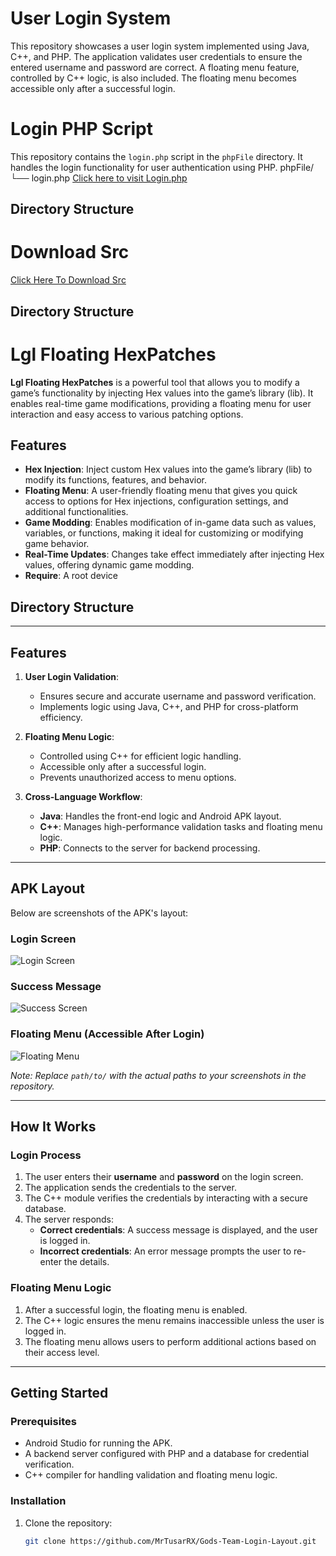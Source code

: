 # User Login System

This repository showcases a user login system implemented using Java, C++, and PHP. The application validates user credentials to ensure the entered username and password are correct. A floating menu feature, controlled by C++ logic, is also included. The floating menu becomes accessible only after a successful login.

# Login PHP Script

This repository contains the `login.php` script in the `phpFile` directory. It handles the login functionality for user authentication using PHP.
phpFile/ └── login.php
[Click here to visit Login.php](https://github.com/MrTusarRX/Gods-Team-Login-Layout/tree/main/phpFile)
## Directory Structure


# Download Src
[Click Here To Download Src](https://github.com/MrTusarRX/Gods-Team-LoginInjectorLgl/releases)
## Directory Structure


# Lgl Floating HexPatches

**Lgl Floating HexPatches** is a powerful tool that allows you to modify a game’s functionality by injecting Hex values into the game’s library (lib). It enables real-time game modifications, providing a floating menu for user interaction and easy access to various patching options.

## Features

- **Hex Injection**: Inject custom Hex values into the game’s library (lib) to modify its functions, features, and behavior.
- **Floating Menu**: A user-friendly floating menu that gives you quick access to options for Hex injections, configuration settings, and additional functionalities.
- **Game Modding**: Enables modification of in-game data such as values, variables, or functions, making it ideal for customizing or modifying game behavior.
- **Real-Time Updates**: Changes take effect immediately after injecting Hex values, offering dynamic game modding.
- **Require**: A root device
## Directory Structure
---

## Features

1. **User Login Validation**:
   - Ensures secure and accurate username and password verification.
   - Implements logic using Java, C++, and PHP for cross-platform efficiency.

2. **Floating Menu Logic**:
   - Controlled using C++ for efficient logic handling.
   - Accessible only after a successful login.
   - Prevents unauthorized access to menu options.

3. **Cross-Language Workflow**:
   - **Java**: Handles the front-end logic and Android APK layout.
   - **C++**: Manages high-performance validation tasks and floating menu logic.
   - **PHP**: Connects to the server for backend processing.

---

## APK Layout

Below are screenshots of the APK's layout:

### Login Screen
![Login Screen](./img/layout.jpg)

### Success Message
![Success Screen](./img/success.jpg)

### Floating Menu (Accessible After Login)
![Floating Menu](./img/floating.gif)

*Note: Replace `path/to/` with the actual paths to your screenshots in the repository.*

---

## How It Works

### Login Process
1. The user enters their **username** and **password** on the login screen.
2. The application sends the credentials to the server.
3. The C++ module verifies the credentials by interacting with a secure database.
4. The server responds:
   - **Correct credentials**: A success message is displayed, and the user is logged in.
   - **Incorrect credentials**: An error message prompts the user to re-enter the details.

### Floating Menu Logic
1. After a successful login, the floating menu is enabled.
2. The C++ logic ensures the menu remains inaccessible unless the user is logged in.
3. The floating menu allows users to perform additional actions based on their access level.

---

## Getting Started

### Prerequisites
- Android Studio for running the APK.
- A backend server configured with PHP and a database for credential verification.
- C++ compiler for handling validation and floating menu logic.

### Installation
1. Clone the repository:
   ```bash
   git clone https://github.com/MrTusarRX/Gods-Team-Login-Layout.git
